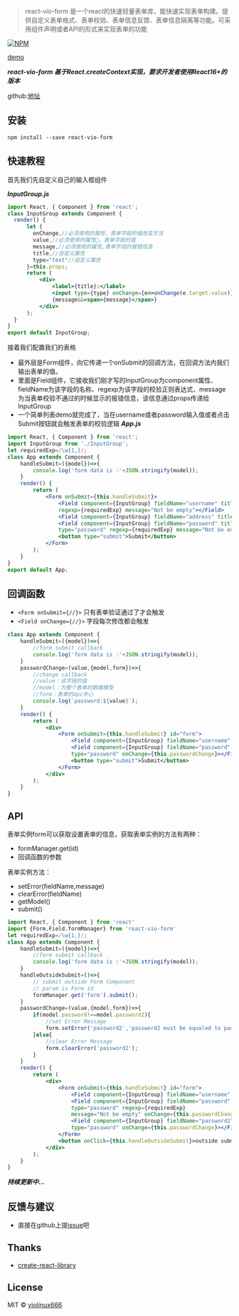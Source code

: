 > react-vio-form 是一个react的快速轻量表单库，能快速实现表单构建。提供自定义表单格式、表单校验、表单信息反馈、表单信息隔离等功能。可采用组件声明或者API的形式来实现表单的功能

[![NPM](https://img.shields.io/npm/v/react-vio-form.svg)](https://www.npmjs.com/package/react-vio-form) 

[demo](https://violinux666.github.io/react-vio-form/)

***react-vio-form 基于React.createContext实现，要求开发者使用React16+的版本***

github:[地址](https://github.com/violinux666/react-vio-form)

## 安装

```
npm install --save react-vio-form
```

## 快速教程

首先我们先自定义自己的输入框组件

***InputGroup.js***
```jsx
import React, { Component } from 'react';
class InputGroup extends Component {
  render() {
      let {
        onChange,//必须使用的属性，表单字段的值改变方法
        value,//必须使用的属性，表单字段的值
        message,//必须使用的属性,表单字段的报错信息
        title,//自定义属性
        type="text"//自定义属性
      }=this.props;
      return (
          <div>
              <label>{title}:</label>
              <input type={type} onChange={e=>onChange(e.target.value)}/>
              {message&&<span>{message}</span>}
          </div>
      );
  }
}
export default InputGroup;
```

接着我们配置我们的表格
- 最外层是Form组件，向它传递一个onSubmit的回调方法，在回调方法内我们输出表单的值。
- 里面是Field组件，它接收我们刚才写的InputGroup为component属性、fieldName为该字段的名称、regexp为该字段的校验正则表达式、message为当表单校验不通过的时候显示的报错信息，该信息通过props传递给InputGroup
- 一个简单列表demo就完成了，当在username或者password输入值或者点击Submit按钮就会触发表单的校验逻辑
***App.js***
```jsx
import React, { Component } from 'react';
import InputGroup from './InputGroup';
let requiredExp=/\w{1,}/;
class App extends Component {
    handleSubmit=({model})=>{
        console.log('form data is :'+JSON.stringify(model));
    }
    render() {
        return (
            <Form onSubmit={this.handleSubmit}>
                <Field component={InputGroup} fieldName="username" title="Username" 
                regexp={requiredExp} message="Not be empty"></Field>
                <Field component={InputGroup} fieldName="address" title="Address"></Field>
                <Field component={InputGroup} fieldName="password" title="Password" 
                type="password" regexp={requiredExp} message="Not be empty"></Field>
                <button type="submit">Submit</button>
            </Form>
        );
    }
}
export default App;
```

## 回调函数

- ```<Form onSubmit={//}>```
    只有表单验证通过了才会触发
- ```<Field onChange={//}>```
    字段每次修改都会触发
```jsx
class App extends Component {
    handleSubmit=({model})=>{
        //form submit callback
        console.log('form data is :'+JSON.stringify(model));
    }
    passwordChange=(value,{model,form})=>{
        //change callback
        //value：该字段的值
        //model：为整个表单的数据模型
        //form：表单的api中心
        console.log(`password:${value}`);
    }
    render() {
        return (
            <div>
                <Form onSubmit={this.handleSubmit} id="form">
                    <Field component={InputGroup} fieldName="username" title="Username"></Field>
                    <Field component={InputGroup} fieldName="password" title="Password" 
                    type="password" onChange={this.passwordChange}></Field>
                    <button type="submit">Submit</button>
                </Form>
            </div>
        );
    }
}
```

## API

表单实例form可以获取设置表单的信息，获取表单实例的方法有两种：
- formManager.get(id)
- 回调函数的参数

表单实例方法：
- setError(fieldName,message) 
- clearError(fieldName)
- getModel()
- submit()

```jsx
import React, { Component } from 'react'
import {Form,Field,formManager} from 'react-vio-form'
let requiredExp=/\w{1,}/;
class App extends Component {
    handleSubmit=({model})=>{
        //form submit callback
        console.log('form data is :'+JSON.stringify(model));
    }
    handleOutsideSubmit=()=>{
        // submit outside Form Component
        // param is Form id
        formManager.get('form').submit();
    }
    passwordChange=(value,{model,form})=>{
        if(model.password!==model.password2){
            //set Error Message
            form.setError('password2','password2 must be equaled to password');
        }else{
            //clear Error Message
            form.clearError('password2');
        }
    }
    render() {
        return (
            <div>
                <Form onSubmit={this.handleSubmit} id="form">
                    <Field component={InputGroup} fieldName="username" title="Username"></Field>
                    <Field component={InputGroup} fieldName="password" title="Password" 
                    type="password" regexp={requiredExp} 
                    message="Not be empty" onChange={this.passwordChange}></Field>
                    <Field component={InputGroup} fieldName="password2" title="Password2" 
                    type="password" onChange={this.passwordChange}></Field>
                </Form>
                <button onClick={this.handleOutsideSubmit}>outside submit</button>
            </div>
        );
    }
}
```

***持续更新中...***

## 反馈与建议
- 直接在github上提[issue](https://github.com/violinux666/react-vio-form/issues/new)吧 

## Thanks
- [create-react-library](https://github.com/transitive-bullshit/create-react-library)

## License

MIT © [violinux666](https://github.com/violinux666)